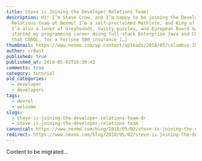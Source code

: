 ```yaml
---
title: Steve is Joining the Developer Relations Team!
description: Hi! I’m Steve Crow, and I’m happy to be joining the Developer
  Relations team at Nexmo! I’m a self-proclaimed Mathlete, and King of Snark.
  I’m also a lover of Greyhounds, twisty puzzles, and European Board Games. I
  started my programming career doing full-stack Enterprise Java and COBOL, yes
  that COBOL, for a Fortune 500 insurance […]
thumbnail: https://www.nexmo.com/wp-content/uploads/2018/05/columbus-1936114_640.jpg
author: cr0wst
published: true
published_at: 2018-05-02T16:30:43
comments: true
category: tutorial
old_categories:
  - developer
  - developers
tags:
  - devrel
  - welcome
slugs:
  - steve-is-joining-the-developer-relations-team-dr
  - steve-is-joining-the-developer-relations-team
canonical: https://www.nexmo.com/blog/2018/05/02/steve-is-joining-the-developer-relations-team-dr
redirect: https://www.nexmo.com/blog/2018/05/02/steve-is-joining-the-developer-relations-team-dr
---
```

Content to be migrated...